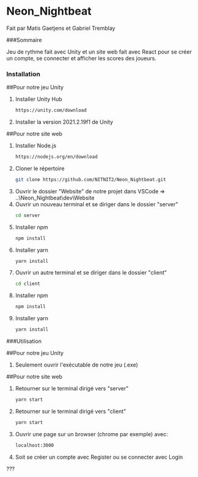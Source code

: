 # Neon_Nightbeat

Fait par Matis Gaetjens et Gabriel Tremblay

###Sommaire

Jeu de rythme fait avec Unity et un site web fait avec React pour se créer un compte, se connecter et afficher les scores des joueurs.

<!-- Comment faire l'installation de notre projet -->

### Installation

##Pour notre jeu Unity

1. Installer Unity Hub
   ```sh
   https://unity.com/download
   ```
2. Installer la version 2021.2.19f1 de Unity

##Pour notre site web

1. Installer Node.js
   ```sh
   https://nodejs.org/en/download
   ```
3. Cloner le répertoire
   ```sh
   git clone https://github.com/NITNIT2/Neon_Nightbeat.git
   ```
3. Ouvrir le dossier "Website" de notre projet dans VSCode => ..\Neon_Nightbeat\dev\Website
4. Ouvrir un nouveau terminal et se diriger dans le dossier "server"
   ```sh
   cd server
   ```
5. Installer npm
   ```sh
   npm install
   ```
6. Installer yarn
   ```sh
   yarn install
   ```
7. Ouvrir un autre terminal et se diriger dans le dossier "client"
   ```sh
   cd client
   ```
8. Installer npm
   ```sh
   npm install
   ```
9. Installer yarn
   ```sh
   yarn install
   ```
    
<!-- Comment utiliser notre projet -->

###Utilisation

##Pour notre jeu Unity

1. Seulement ouvrir l'exécutable de notre jeu (.exe)

##Pour notre site web

1. Retourner sur le terminal dirigé vers "server"
   ```sh
   yarn start
   ```
2. Retourner sur le terminal dirigé vers "client"
   ```sh
   yarn start
   ```
3. Ouvrir une page sur un browser (chrome par exemple) avec:
   ```sh
   localhost:3000
   ```
4. Soit se créer un compte avec Register ou se connecter avec Login
   
   
<!--Référence-->

???
   
 

